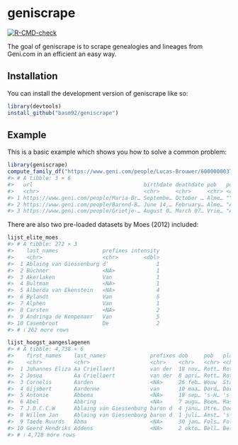 
<!-- README.md is generated from README.Rmd. Please edit that file -->

# geniscrape

<!-- badges: start -->

[![R-CMD-check](https://github.com/basm92/geniscrape/actions/workflows/R-CMD-check.yaml/badge.svg)](https://github.com/basm92/geniscrape/actions/workflows/R-CMD-check.yaml)
<!-- badges: end -->

The goal of geniscrape is to scrape genealogies and lineages from
Geni.com in an efficient an easy way.

## Installation

You can install the development version of geniscrape like so:

``` r
library(devtools)
install_github("basm92/geniscrape")
```

## Example

This is a basic example which shows you how to solve a common problem:

``` r
library(geniscrape)
compute_family_df("https://www.geni.com/people/Lucas-Brouwer/6000000037332972722")
#> # A tibble: 3 × 6
#>   url                                   birthdate deathdate pob   pod   relation
#>   <chr>                                 <chr>     <chr>     <chr> <chr> <chr>   
#> 1 https://www.geni.com/people/Maria-Br… Septembe… October … Alme… ""    Childre…
#> 2 https://www.geni.com/people/Barend-B… June 14,… February… Alme… "Arn… Childre…
#> 3 https://www.geni.com/people/Grietje-… August 0… March 07… Vrie… "Alm… Spouse
```

There are also two pre-loaded datasets by Moes (2012) included:

``` r
lijst_elite_moes
#> # A tibble: 272 × 3
#>    last_names              prefixes intensity
#>    <chr>                   <chr>        <dbl>
#>  1 Ablaing van Giessenburg d'               1
#>  2 Büchner                 <NA>             1
#>  3 Akerlaken               Van              1
#>  4 Bultman                 <NA>             1
#>  5 Alberda van Ekenstein   <NA>             4
#>  6 Bylandt                 Van              5
#>  7 Alphen                  Van              1
#>  8 Carsten                 <NA>             2
#>  9 Andringa de Kempenaer   Van              5
#> 10 Casembroot              De               2
#> # ℹ 262 more rows

lijst_hoogst_aangeslagenen
#> # A tibble: 4,738 × 6
#>    first_names    last_names              prefixes dob     pob   place_of_living
#>    <chr>          <chr>                   <chr>    <chr>   <chr> <chr>          
#>  1 Johannes Eliza Aa Criellaert           van der  18 nov… Rott… Rotterdam      
#>  2 Josua          Aa Criellaert           van der  8 apri… Rott… Rotterdam      
#>  3 Cornelis       Aarden                  <NA>     26 feb… Wouw  Standaardbuiten
#>  4 Gijsbert       Aardenne                van      10 maa… Dord… Dordrecht      
#>  5 Antonie        Abbema                  <NA>     18 sep… 's-H… 's-Hertogenbos…
#>  6 Abel           Abbring                 <NA>     7 augu… Beem… Rasquert (Baflo
#>  7 J.D.C.C.W      Ablaing van Giessenburg baron d  4 janu… Utre… Doorn          
#>  8 Willem Jan     Ablaing van Giessenburg baron d  1 juli… Amst… 's-Gravenhage  
#>  9 Taede Ruurds   Abma                    <NA>     30 jan… Fols… Folsgare       
#> 10 Geerd Hendriks Addens                  <NA>     2 okto… Bell… Bellingewolde  
#> # ℹ 4,728 more rows
```

